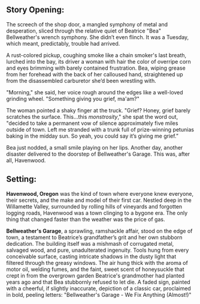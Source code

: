 ## Story Opening:

The screech of the shop door, a mangled symphony of metal and desperation, sliced through the relative quiet of Beatrice "Bea" Bellweather's wrench symphony. She didn’t even flinch. It was a Tuesday, which meant, predictably, trouble had arrived.

A rust-colored pickup, coughing smoke like a chain smoker's last breath, lurched into the bay, its driver a woman with hair the color of overripe corn and eyes brimming with barely contained frustration. Bea, wiping grease from her forehead with the back of her calloused hand, straightened up from the disassembled carburetor she’d been wrestling with.

"Morning," she said, her voice rough around the edges like a well-loved grinding wheel. "Something giving you grief, ma'am?"

The woman pointed a shaky finger at the truck. "Grief? Honey, grief barely scratches the surface. This…this *monstrosity*," she spat the word out, "decided to take a permanent vow of silence approximately five miles outside of town. Left me stranded with a trunk full of prize-winning petunias baking in the midday sun. So yeah, you could say it’s giving me grief.”

Bea just nodded, a small smile playing on her lips. Another day, another disaster delivered to the doorstep of Bellweather's Garage. This was, after all, Havenwood.

## Setting:

**Havenwood, Oregon** was the kind of town where everyone knew everyone, their secrets, and the make and model of their first car. Nestled deep in the Willamette Valley, surrounded by rolling hills of vineyards and forgotten logging roads, Havenwood was a town clinging to a bygone era. The only thing that changed faster than the weather was the price of gas.

**Bellweather's Garage**, a sprawling, ramshackle affair, stood on the edge of town, a testament to Beatrice’s grandfather’s grit and her own stubborn dedication. The building itself was a mishmash of corrugated metal, salvaged wood, and pure, unadulterated ingenuity. Tools hung from every conceivable surface, casting intricate shadows in the dusty light that filtered through the greasy windows. The air hung thick with the aroma of motor oil, welding fumes, and the faint, sweet scent of honeysuckle that crept in from the overgrown garden Beatrice's grandmother had planted years ago and that Bea stubbornly refused to let die. A faded sign, painted with a cheerful, if slightly inaccurate, depiction of a classic car, proclaimed in bold, peeling letters: "Bellweather's Garage - We Fix Anything (Almost!)"
